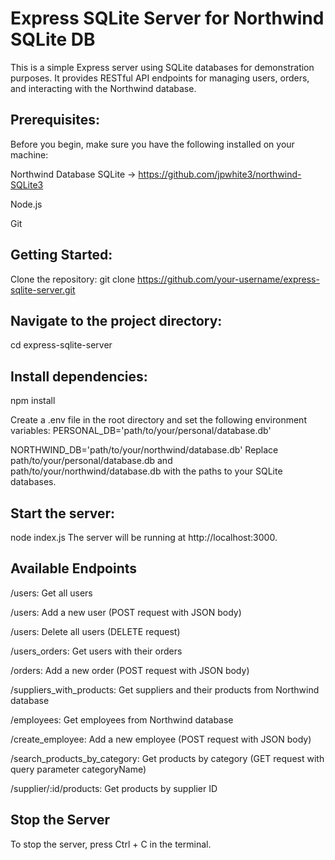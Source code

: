 # Express SQLite Server for Northwind SQLite DB


This is a simple Express server using SQLite databases for demonstration purposes. It provides RESTful API endpoints for managing users, orders, and interacting with the Northwind database.



## Prerequisites:
Before you begin, make sure you have the following installed on your machine:


Northwind Database SQLite -> https://github.com/jpwhite3/northwind-SQLite3


Node.js


Git


## Getting Started:
Clone the repository:
git clone https://github.com/your-username/express-sqlite-server.git

## Navigate to the project directory:
cd express-sqlite-server

## Install dependencies:
npm install

Create a .env file in the root directory and set the following environment variables:
PERSONAL_DB='path/to/your/personal/database.db'


NORTHWIND_DB='path/to/your/northwind/database.db'
Replace path/to/your/personal/database.db and path/to/your/northwind/database.db with the paths to your SQLite databases.

## Start the server:
node index.js
The server will be running at http://localhost:3000.

## Available Endpoints


/users: Get all users


/users: Add a new user (POST request with JSON body)


/users: Delete all users (DELETE request)


/users_orders: Get users with their orders


/orders: Add a new order (POST request with JSON body)


/suppliers_with_products: Get suppliers and their products from Northwind database


/employees: Get employees from Northwind database


/create_employee: Add a new employee (POST request with JSON body)


/search_products_by_category: Get products by category (GET request with query parameter categoryName)


/supplier/:id/products: Get products by supplier ID




## Stop the Server
To stop the server, press Ctrl + C in the terminal.
